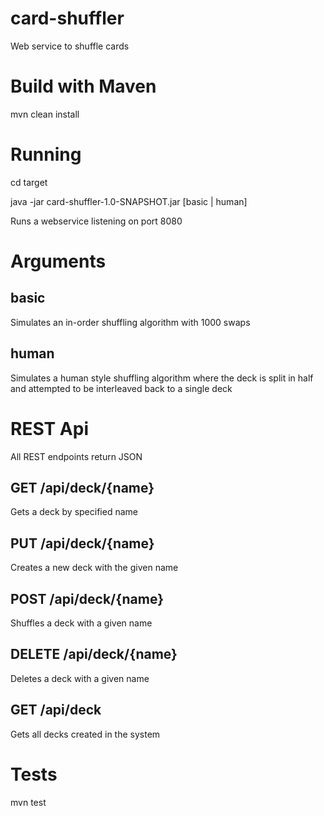 # card-shuffler
Web service to shuffle cards

# Build with Maven
mvn clean install

# Running
cd target

java -jar card-shuffler-1.0-SNAPSHOT.jar [basic | human]

Runs a webservice listening on port 8080

# Arguments
## basic
Simulates an in-order shuffling algorithm with 1000 swaps
## human
Simulates a human style shuffling algorithm where the deck is split in half and attempted to be interleaved back to a single deck

# REST Api
All REST endpoints return JSON

## GET /api/deck/{name}
Gets a deck by specified name
## PUT /api/deck/{name}
Creates a new deck with the given name
## POST /api/deck/{name}
Shuffles a deck with a given name
## DELETE /api/deck/{name}
Deletes a deck with a given name
## GET /api/deck
Gets all decks created in the system

# Tests
mvn test